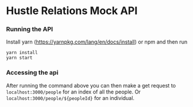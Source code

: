# Hustle Relations Mock API

### Running the API

Install yarn (https://yarnpkg.com/lang/en/docs/install) or npm and then run

```
yarn install
yarn start
```

### Accessing the api

After running the command above you can then make a get request to `localhost:3000/people` for an index of all
the people. Or `localhost:3000/people/${peopleId}` for an individual.

